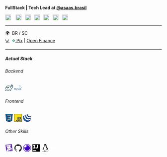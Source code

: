 
<b>FullStack | Tech Lead at [@asaas.brasil](asaas.com.br)</b>

<p align="left"> <a href="https://discord.com/users/kpotz" target="_blank" rel="noreferrer"><img src="https://raw.githubusercontent.com/danielcranney/readme-generator/main/public/icons/socials/discord.svg" width="18" height="18" /></a> &nbsp;&nbsp; <a href="https://www.facebook.com/jeankpot" target="_blank" rel="noreferrer"><img src="https://raw.githubusercontent.com/danielcranney/readme-generator/main/public/icons/socials/facebook.svg" width="18" height="18" /></a>&nbsp;&nbsp; <a href="https://www.github.com/kpotz" target="_blank" rel="noreferrer"><img src="https://raw.githubusercontent.com/danielcranney/readme-generator/main/public/icons/socials/github.svg" width="18" height="18" /></a> &nbsp;&nbsp;<a href="http://www.instagram.com/jean.capote" target="_blank" rel="noreferrer"><img src="https://raw.githubusercontent.com/danielcranney/readme-generator/main/public/icons/socials/instagram.svg" width="18" height="18" /></a> &nbsp;&nbsp;<a href="https://www.linkedin.com/in/jeankpot" target="_blank" rel="noreferrer"><img src="https://raw.githubusercontent.com/danielcranney/readme-generator/main/public/icons/socials/linkedin.svg" width="18" height="18" /></a> &nbsp;&nbsp;<a href="https://www.twitter.com/jeankpot" target="_blank" rel="noreferrer"><img src="https://raw.githubusercontent.com/danielcranney/readme-generator/main/public/icons/socials/twitter.svg" width="18" height="18" /></a>&nbsp;&nbsp; <a href="https://www.twitch.tv/kpotz" target="_blank" rel="noreferrer"><img src="https://raw.githubusercontent.com/danielcranney/readme-generator/main/public/icons/socials/twitch.svg" width="18" height="18" /></a></p>

---------------------

🌍  BR / SC <br>
:computer:  [<svg role="img" viewBox="0 0 24 24" xmlns="http://www.w3.org/2000/svg" stroke="" fill="#77B6A8" width="10px" height="10px"><path d="M5.283 18.36a3.505 3.505 0 0 0 2.493-1.032l3.6-3.6a.684.684 0 0 1 .946 0l3.613 3.613a3.504 3.504 0 0 0 2.493 1.032h.71l-4.56 4.56a3.647 3.647 0 0 1-5.156 0L4.85 18.36ZM18.428 5.627a3.505 3.505 0 0 0-2.493 1.032l-3.613 3.614a.67.67 0 0 1-.946 0l-3.6-3.6A3.505 3.505 0 0 0 5.283 5.64h-.434l4.573-4.572a3.646 3.646 0 0 1 5.156 0l4.559 4.559ZM1.068 9.422 3.79 6.699h1.492a2.483 2.483 0 0 1 1.744.722l3.6 3.6a1.73 1.73 0 0 0 2.443 0l3.614-3.613a2.482 2.482 0 0 1 1.744-.723h1.767l2.737 2.737a3.646 3.646 0 0 1 0 5.156l-2.736 2.736h-1.768a2.482 2.482 0 0 1-1.744-.722l-3.613-3.613a1.77 1.77 0 0 0-2.444 0l-3.6 3.6a2.483 2.483 0 0 1-1.744.722H3.791l-2.723-2.723a3.646 3.646 0 0 1 0-5.156"/></svg> Pix](https://www.bcb.gov.br/estabilidadefinanceira/pix) | [Open Finance](https://www.bcb.gov.br/estabilidadefinanceira/openfinance)

---------------------
<h5> Actual Stack</h5>

<h6> Backend </h6>

<svg role="img" viewBox="0 0 24 24" xmlns="http://www.w3.org/2000/svg" stroke="#02303A" fill="#fff" width="25px" height="25px"><title>Gradle</title><path d="M22.695 4.297a3.807 3.807 0 0 0-5.29-.09.368.368 0 0 0 0 .533l.46.47a.363.363 0 0 0 .474.032 2.182 2.182 0 0 1 2.86 3.291c-3.023 3.02-7.056-5.447-16.211-1.083a1.24 1.24 0 0 0-.534 1.745l1.571 2.713a1.238 1.238 0 0 0 1.681.461l.037-.02-.029.02.688-.384a16.083 16.083 0 0 0 2.193-1.635.384.384 0 0 1 .499-.016.357.357 0 0 1 .016.534 16.435 16.435 0 0 1-2.316 1.741H8.77l-.696.39a1.958 1.958 0 0 1-.963.25 1.987 1.987 0 0 1-1.726-.989L3.9 9.696C1.06 11.72-.686 15.603.26 20.522a.363.363 0 0 0 .354.296h1.675a.363.363 0 0 0 .37-.331 2.478 2.478 0 0 1 4.915 0 .36.36 0 0 0 .357.317h1.638a.363.363 0 0 0 .357-.317 2.478 2.478 0 0 1 4.914 0 .363.363 0 0 0 .358.317h1.627a.363.363 0 0 0 .363-.357c.037-2.294.656-4.93 2.42-6.25 6.108-4.57 4.502-8.486 3.088-9.9zm-6.229 6.901l-1.165-.584a.73.73 0 1 1 1.165.587z"/></svg>
<svg role="img" viewBox="0 0 24 24" xmlns="http://www.w3.org/2000/svg" stroke="" fill="#4479A1" width="25px" height="25px"><title>MySQL</title><path d="M16.405 5.501c-.115 0-.193.014-.274.033v.013h.014c.054.104.146.18.214.273.054.107.1.214.154.32l.014-.015c.094-.066.14-.172.14-.333-.04-.047-.046-.094-.08-.14-.04-.067-.126-.1-.18-.153zM5.77 18.695h-.927a50.854 50.854 0 00-.27-4.41h-.008l-1.41 4.41H2.45l-1.4-4.41h-.01a72.892 72.892 0 00-.195 4.41H0c.055-1.966.192-3.81.41-5.53h1.15l1.335 4.064h.008l1.347-4.064h1.095c.242 2.015.384 3.86.428 5.53zm4.017-4.08c-.378 2.045-.876 3.533-1.492 4.46-.482.716-1.01 1.073-1.583 1.073-.153 0-.34-.046-.566-.138v-.494c.11.017.24.026.386.026.268 0 .483-.075.647-.222.197-.18.295-.382.295-.605 0-.155-.077-.47-.23-.944L6.23 14.615h.91l.727 2.36c.164.536.233.91.205 1.123.4-1.064.678-2.227.835-3.483zm12.325 4.08h-2.63v-5.53h.885v4.85h1.745zm-3.32.135l-1.016-.5c.09-.076.177-.158.255-.25.433-.506.648-1.258.648-2.253 0-1.83-.718-2.746-2.155-2.746-.704 0-1.254.232-1.65.697-.43.508-.646 1.256-.646 2.245 0 .972.19 1.686.574 2.14.35.41.877.615 1.583.615.264 0 .506-.033.725-.098l1.325.772.36-.622zM15.5 17.588c-.225-.36-.337-.94-.337-1.736 0-1.393.424-2.09 1.27-2.09.443 0 .77.167.977.5.224.362.336.936.336 1.723 0 1.404-.424 2.108-1.27 2.108-.445 0-.77-.167-.978-.5zm-1.658-.425c0 .47-.172.856-.516 1.156-.344.3-.803.45-1.384.45-.543 0-1.064-.172-1.573-.515l.237-.476c.438.22.833.328 1.19.328.332 0 .593-.073.783-.22a.754.754 0 00.3-.615c0-.33-.23-.61-.648-.845-.388-.213-1.163-.657-1.163-.657-.422-.307-.632-.636-.632-1.177 0-.45.157-.81.47-1.085.315-.278.72-.415 1.22-.415.512 0 .98.136 1.4.41l-.213.476a2.726 2.726 0 00-1.064-.23c-.283 0-.502.068-.654.206a.685.685 0 00-.248.524c0 .328.234.61.666.85.393.215 1.187.67 1.187.67.433.305.648.63.648 1.168zm9.382-5.852c-.535-.014-.95.04-1.297.188-.1.04-.26.04-.274.167.055.053.063.14.11.214.08.134.218.313.346.407.14.11.28.216.427.31.26.16.555.255.81.416.145.094.293.213.44.313.073.05.12.14.214.172v-.02c-.046-.06-.06-.147-.105-.214-.067-.067-.134-.127-.2-.193a3.223 3.223 0 00-.695-.675c-.214-.146-.682-.35-.77-.595l-.013-.014c.146-.013.32-.066.46-.106.227-.06.435-.047.67-.106.106-.027.213-.06.32-.094v-.06c-.12-.12-.21-.283-.334-.395a8.867 8.867 0 00-1.104-.823c-.21-.134-.476-.22-.697-.334-.08-.04-.214-.06-.26-.127-.12-.146-.19-.34-.275-.514a17.69 17.69 0 01-.547-1.163c-.12-.262-.193-.523-.34-.763-.69-1.137-1.437-1.826-2.586-2.5-.247-.14-.543-.2-.856-.274-.167-.008-.334-.02-.5-.027-.11-.047-.216-.174-.31-.235-.38-.24-1.364-.76-1.644-.072-.18.434.267.862.422 1.082.115.153.26.328.34.5.047.116.06.235.107.356.106.294.207.622.347.897.073.14.153.287.247.413.054.073.146.107.167.227-.094.136-.1.334-.154.5-.24.757-.146 1.693.194 2.25.107.166.362.534.703.393.3-.12.234-.5.32-.835.02-.08.007-.133.048-.187v.015c.094.188.188.367.274.555.206.328.566.668.867.895.16.12.287.328.487.402v-.02h-.015c-.043-.058-.1-.086-.154-.133a3.445 3.445 0 01-.35-.4 8.76 8.76 0 01-.747-1.218c-.11-.21-.202-.436-.29-.643-.04-.08-.04-.2-.107-.24-.1.146-.247.273-.32.453-.127.288-.14.642-.188 1.01-.027.007-.014 0-.027.014-.214-.052-.287-.274-.367-.46-.2-.475-.233-1.238-.06-1.785.047-.14.247-.582.167-.716-.042-.127-.174-.2-.247-.303a2.478 2.478 0 01-.24-.427c-.16-.374-.24-.788-.414-1.162-.08-.173-.22-.354-.334-.513-.127-.18-.267-.307-.368-.52-.033-.073-.08-.194-.027-.274.014-.054.042-.075.094-.09.088-.072.335.022.422.062.247.1.455.194.662.334.094.066.195.193.315.226h.14c.214.047.455.014.655.073.355.114.675.28.962.46a5.953 5.953 0 012.085 2.286c.08.154.115.295.188.455.14.33.313.663.455.982.14.315.275.636.476.897.1.14.502.213.682.286.133.06.34.115.46.188.23.14.454.3.67.454.11.076.443.243.463.378z"/></svg>

<h6> Frontend </h6>

<svg role="img" viewBox="0 0 24 24" xmlns="http://www.w3.org/2000/svg" stroke="#000" fill="#1572B6" width="25px" height="25px"><title>CSS3</title><path d="M1.5 0h21l-1.91 21.563L11.977 24l-8.565-2.438L1.5 0zm17.09 4.413L5.41 4.41l.213 2.622 10.125.002-.255 2.716h-6.64l.24 2.573h6.182l-.366 3.523-2.91.804-2.956-.81-.188-2.11h-2.61l.29 3.855L12 19.288l5.373-1.53L18.59 4.414z"/></svg>
<svg role="img" viewBox="0 0 24 24" xmlns="http://www.w3.org/2000/svg" stroke="#000" fill="#F7DF1E" width="25px" height="25px"><title>JavaScript</title><path d="M0 0h24v24H0V0zm22.034 18.276c-.175-1.095-.888-2.015-3.003-2.873-.736-.345-1.554-.585-1.797-1.14-.091-.33-.105-.51-.046-.705.15-.646.915-.84 1.515-.66.39.12.75.42.976.9 1.034-.676 1.034-.676 1.755-1.125-.27-.42-.404-.601-.586-.78-.63-.705-1.469-1.065-2.834-1.034l-.705.089c-.676.165-1.32.525-1.71 1.005-1.14 1.291-.811 3.541.569 4.471 1.365 1.02 3.361 1.244 3.616 2.205.24 1.17-.87 1.545-1.966 1.41-.811-.18-1.26-.586-1.755-1.336l-1.83 1.051c.21.48.45.689.81 1.109 1.74 1.756 6.09 1.666 6.871-1.004.029-.09.24-.705.074-1.65l.046.067zm-8.983-7.245h-2.248c0 1.938-.009 3.864-.009 5.805 0 1.232.063 2.363-.138 2.711-.33.689-1.18.601-1.566.48-.396-.196-.597-.466-.83-.855-.063-.105-.11-.196-.127-.196l-1.825 1.125c.305.63.75 1.172 1.324 1.517.855.51 2.004.675 3.207.405.783-.226 1.458-.691 1.811-1.411.51-.93.402-2.07.397-3.346.012-2.054 0-4.109 0-6.179l.004-.056z"/></svg>
<svg role="img" viewBox="0 0 24 24" xmlns="http://www.w3.org/2000/svg" stroke="#001a5f" fill="#0769AD" width="25px" height="25px"><title>jQuery</title><path d="M1.525 5.87c-2.126 3.054-1.862 7.026-.237 10.269.037.079.078.154.118.229.023.052.049.1.077.15.013.027.031.056.047.082.026.052.054.102.081.152l.157.266c.03.049.057.097.09.146.056.094.12.187.178.281.026.04.05.078.079.117a6.368 6.368 0 00.31.445c.078.107.156.211.24.315.027.038.058.076.086.115l.22.269c.028.03.055.067.084.099.098.118.202.233.306.35l.005.006a3.134 3.134 0 00.425.44c.08.083.16.165.245.245l.101.097c.111.105.223.209.34.309.002 0 .003.002.005.003l.057.05c.102.089.205.178.31.26l.125.105c.085.068.174.133.26.2l.137.105c.093.07.192.139.287.207.035.025.07.05.106.073l.03.023.28.185.12.08c.148.094.294.184.44.272.041.02.084.044.123.068.108.062.22.125.329.183.06.034.122.063.184.094.075.042.153.083.234.125a.324.324 0 01.056.023c.033.015.064.031.096.047.12.06.245.118.375.175.024.01.05.02.076.034.144.063.289.123.438.182.034.01.07.027.105.04.135.051.274.103.411.152l.05.018c.154.052.305.102.46.15.036.01.073.023.111.033.16.048.314.105.474.137 10.273 1.872 13.258-6.177 13.258-6.177-2.508 3.266-6.958 4.127-11.174 3.169-.156-.036-.312-.086-.47-.132a13.539 13.539 0 01-.567-.182l-.062-.024c-.136-.046-.267-.097-.4-.148a1.615 1.615 0 00-.11-.04c-.148-.06-.29-.121-.433-.184-.031-.01-.057-.024-.088-.036a23.44 23.44 0 01-.362-.17 1.485 1.485 0 01-.106-.052c-.094-.044-.188-.095-.28-.143a3.947 3.947 0 01-.187-.096c-.114-.06-.227-.125-.34-.187-.034-.024-.073-.044-.112-.066a15.922 15.922 0 01-.439-.27 2.107 2.107 0 01-.118-.078 6.01 6.01 0 01-.312-.207c-.035-.023-.067-.048-.103-.073a9.553 9.553 0 01-.295-.212c-.042-.034-.087-.066-.132-.1-.088-.07-.177-.135-.265-.208l-.118-.095a10.593 10.593 0 01-.335-.28.258.258 0 00-.037-.031l-.347-.316-.1-.094c-.082-.084-.166-.164-.25-.246l-.098-.1a9.081 9.081 0 01-.309-.323l-.015-.016c-.106-.116-.21-.235-.313-.355-.027-.03-.053-.064-.08-.097l-.227-.277a21.275 21.275 0 01-.34-.449C2.152 11.79 1.306 7.384 3.177 3.771m4.943-.473c-1.54 2.211-1.454 5.169-.254 7.508a9.111 9.111 0 00.678 1.133c.23.33.484.721.793.988.107.122.223.24.344.36l.09.09c.114.11.232.217.35.325l.016.013a9.867 9.867 0 00.414.342c.034.023.063.05.096.073.14.108.282.212.428.316l.015.009c.062.045.128.086.198.13.028.018.06.042.09.06.106.068.21.132.318.197.017.007.032.016.048.023.09.055.188.108.282.157.033.02.065.035.1.054.066.033.132.068.197.102l.032.014c.135.067.273.129.408.19.034.014.063.025.092.039.111.048.224.094.336.137.05.017.097.037.144.052.102.038.21.073.31.108l.14.045c.147.045.295.104.449.13C22.164 17.206 24 11.098 24 11.098c-1.653 2.38-4.852 3.513-8.261 2.628a8.04 8.04 0 01-.449-.13c-.048-.014-.09-.029-.136-.043-.104-.036-.211-.07-.312-.109l-.144-.054c-.113-.045-.227-.087-.336-.135-.034-.015-.065-.025-.091-.04-.14-.063-.281-.125-.418-.192l-.206-.107-.119-.06a5.673 5.673 0 01-.265-.15.62.62 0 01-.062-.035c-.106-.066-.217-.13-.318-.198-.034-.019-.065-.042-.097-.062l-.208-.136c-.144-.1-.285-.208-.428-.313-.032-.029-.063-.053-.094-.079-1.499-1.178-2.681-2.79-3.242-4.613-.59-1.897-.46-4.023.56-5.75m4.292-.147c-.909 1.334-.996 2.99-.37 4.46.665 1.563 2.024 2.79 3.608 3.37.065.025.128.046.196.07l.088.027c.092.03.185.063.28.084 4.381.845 5.567-2.25 5.886-2.704-1.043 1.498-2.792 1.857-4.938 1.335a4.85 4.85 0 01-.516-.16 6.352 6.352 0 01-.618-.254 6.53 6.53 0 01-1.082-.66c-1.922-1.457-3.113-4.236-1.859-6.5"/></svg>

<h6> Other Skills </h6>

<svg role="img" viewBox="0 0 24 24" xmlns="http://www.w3.org/2000/svg" stroke="" fill="#632CA6" width="25px" height="25px"><title>Datadog</title><path d="M19.57 17.04l-1.997-1.316-1.665 2.782-1.937-.567-1.706 2.604.087.82 9.274-1.71-.538-5.794zm-8.649-2.498l1.488-.204c.241.108.409.15.697.223.45.117.97.23 1.741-.16.18-.088.553-.43.704-.625l6.096-1.106.622 7.527-10.444 1.882zm11.325-2.712l-.602.115L20.488 0 .789 2.285l2.427 19.693 2.306-.334c-.184-.263-.471-.581-.96-.989-.68-.564-.44-1.522-.039-2.127.53-1.022 3.26-2.322 3.106-3.956-.056-.594-.15-1.368-.702-1.898-.02.22.017.432.017.432s-.227-.289-.34-.683c-.112-.15-.2-.199-.319-.4-.085.233-.073.503-.073.503s-.186-.437-.216-.807c-.11.166-.137.48-.137.48s-.241-.69-.186-1.062c-.11-.323-.436-.965-.343-2.424.6.421 1.924.321 2.44-.439.171-.251.288-.939-.086-2.293-.24-.868-.835-2.16-1.066-2.651l-.028.02c.122.395.374 1.223.47 1.625.293 1.218.372 1.642.234 2.204-.116.488-.397.808-1.107 1.165-.71.358-1.653-.514-1.713-.562-.69-.55-1.224-1.447-1.284-1.883-.062-.477.275-.763.445-1.153-.243.07-.514.192-.514.192s.323-.334.722-.624c.165-.109.262-.178.436-.323a9.762 9.762 0 0 0-.456.003s.42-.227.855-.392c-.318-.014-.623-.003-.623-.003s.937-.419 1.678-.727c.509-.208 1.006-.147 1.286.257.367.53.752.817 1.569.996.501-.223.653-.337 1.284-.509.554-.61.99-.688.99-.688s-.216.198-.274.51c.314-.249.66-.455.66-.455s-.134.164-.259.426l.03.043c.366-.22.797-.394.797-.394s-.123.156-.268.358c.277-.002.838.012 1.056.037 1.285.028 1.552-1.374 2.045-1.55.618-.22.894-.353 1.947.68.903.888 1.609 2.477 1.259 2.833-.294.295-.874-.115-1.516-.916a3.466 3.466 0 0 1-.716-1.562 1.533 1.533 0 0 0-.497-.85s.23.51.23.96c0 .246.03 1.165.424 1.68-.039.076-.057.374-.1.43-.458-.554-1.443-.95-1.604-1.067.544.445 1.793 1.468 2.273 2.449.453.927.186 1.777.416 1.997.065.063.976 1.197 1.15 1.767.306.994.019 2.038-.381 2.685l-1.117.174c-.163-.045-.273-.068-.42-.153.08-.143.241-.5.243-.572l-.063-.111c-.348.492-.93.97-1.414 1.245-.633.359-1.363.304-1.838.156-1.348-.415-2.623-1.327-2.93-1.566 0 0-.01.191.048.234.34.383 1.119 1.077 1.872 1.56l-1.605.177.759 5.908c-.337.048-.39.071-.757.124-.325-1.147-.946-1.895-1.624-2.332-.599-.384-1.424-.47-2.214-.314l-.05.059a2.851 2.851 0 0 1 1.863.444c.654.413 1.181 1.481 1.375 2.124.248.822.42 1.7-.248 2.632-.476.662-1.864 1.028-2.986.237.3.481.705.876 1.25.95.809.11 1.577-.03 2.106-.574.452-.464.69-1.434.628-2.456l.714-.104.258 1.834 11.827-1.424zM15.05 6.848c-.034.075-.085.125-.007.37l.004.014.013.032.032.073c.14.287.295.558.552.696.067-.011.136-.019.207-.023.242-.01.395.028.492.08.009-.048.01-.119.005-.222-.018-.364.072-.982-.626-1.308-.264-.122-.634-.084-.757.068a.302.302 0 0 1 .058.013c.186.066.06.13.027.207m1.958 3.392c-.092-.05-.52-.03-.821.005-.574.068-1.193.267-1.328.372-.247.191-.135.523.047.66.511.382.96.638 1.432.575.29-.038.546-.497.728-.914.124-.288.124-.598-.058-.698m-5.077-2.942c.162-.154-.805-.355-1.556.156-.554.378-.571 1.187-.041 1.646.053.046.096.078.137.104a4.77 4.77 0 0 1 1.396-.412c.113-.125.243-.345.21-.745-.044-.542-.455-.456-.146-.749"/></svg>
<svg role="img" viewBox="0 0 24 24" xmlns="http://www.w3.org/2000/svg" stroke="#fff" fill="#181717" width="25px" height="25px"><title>GitHub</title><path d="M12 .297c-6.63 0-12 5.373-12 12 0 5.303 3.438 9.8 8.205 11.385.6.113.82-.258.82-.577 0-.285-.01-1.04-.015-2.04-3.338.724-4.042-1.61-4.042-1.61C4.422 18.07 3.633 17.7 3.633 17.7c-1.087-.744.084-.729.084-.729 1.205.084 1.838 1.236 1.838 1.236 1.07 1.835 2.809 1.305 3.495.998.108-.776.417-1.305.76-1.605-2.665-.3-5.466-1.332-5.466-5.93 0-1.31.465-2.38 1.235-3.22-.135-.303-.54-1.523.105-3.176 0 0 1.005-.322 3.3 1.23.96-.267 1.98-.399 3-.405 1.02.006 2.04.138 3 .405 2.28-1.552 3.285-1.23 3.285-1.23.645 1.653.24 2.873.12 3.176.765.84 1.23 1.91 1.23 3.22 0 4.61-2.805 5.625-5.475 5.92.42.36.81 1.096.81 2.22 0 1.606-.015 2.896-.015 3.286 0 .315.21.69.825.57C20.565 22.092 24 17.592 24 12.297c0-6.627-5.373-12-12-12"/></svg>
<svg role="img" viewBox="0 0 24 24" xmlns="http://www.w3.org/2000/svg" stroke="" fill="#4000BF" width="25px" height="25px"><title>Insomnia</title><path d="M12.1356 3.4577c4.7179 0 8.5424 3.8245 8.5424 8.5424 0 4.7178-3.8245 8.5423-8.5424 8.5423-4.7178 0-8.5423-3.8245-8.5423-8.5423 0-1.153.2284-2.2527.6425-3.2562.6046.8233 1.5796 1.3579 2.6795 1.3579 1.8347 0 3.322-1.4874 3.322-3.3221 0-1.0999-.5345-2.0749-1.3579-2.6795 1.0036-.414 2.1032-.6425 3.2562-.6425zM12 0C5.3726 0 0 5.3726 0 12s5.3726 12 12 12 12-5.3726 12-12S18.6274 0 12 0Zm0 1.2203c5.9534 0 10.7797 4.8263 10.7797 10.7797S17.9534 22.7797 12 22.7797 1.2203 17.9534 1.2203 12 6.0466 1.2203 12 1.2203Z"/></svg>
<svg role="img" viewBox="0 0 24 24" xmlns="http://www.w3.org/2000/svg" stroke="#fff" fill="#000" width="25px" height="25px"><title>IntelliJ IDEA</title><path d="M0 0v24h24V0zm3.723 3.111h5v1.834h-1.39v6.277h1.39v1.834h-5v-1.834h1.444V4.945H3.723zm11.055 0H17v6.5c0 .612-.055 1.111-.222 1.556-.167.444-.39.777-.723 1.11-.277.279-.666.557-1.11.668a3.933 3.933 0 0 1-1.445.278c-.778 0-1.444-.167-1.944-.445a4.81 4.81 0 0 1-1.279-1.056l1.39-1.555c.277.334.555.555.833.722.277.167.611.278.945.278.389 0 .721-.111 1-.389.221-.278.333-.667.333-1.278zM2.222 19.5h9V21h-9z"/></svg>
<svg role="img" viewBox="0 0 24 24" xmlns="http://www.w3.org/2000/svg" stroke="" fill="#000" width="25px" height="25px"><title>Linux</title><path d="M12.504 0c-.155 0-.315.008-.48.021-4.226.333-3.105 4.807-3.17 6.298-.076 1.092-.3 1.953-1.05 3.02-.885 1.051-2.127 2.75-2.716 4.521-.278.832-.41 1.684-.287 2.489a.424.424 0 00-.11.135c-.26.268-.45.6-.663.839-.199.199-.485.267-.797.4-.313.136-.658.269-.864.68-.09.189-.136.394-.132.602 0 .199.027.4.055.536.058.399.116.728.04.97-.249.68-.28 1.145-.106 1.484.174.334.535.47.94.601.81.2 1.91.135 2.774.6.926.466 1.866.67 2.616.47.526-.116.97-.464 1.208-.946.587-.003 1.23-.269 2.26-.334.699-.058 1.574.267 2.577.2.025.134.063.198.114.333l.003.003c.391.778 1.113 1.132 1.884 1.071.771-.06 1.592-.536 2.257-1.306.631-.765 1.683-1.084 2.378-1.503.348-.199.629-.469.649-.853.023-.4-.2-.811-.714-1.376v-.097l-.003-.003c-.17-.2-.25-.535-.338-.926-.085-.401-.182-.786-.492-1.046h-.003c-.059-.054-.123-.067-.188-.135a.357.357 0 00-.19-.064c.431-1.278.264-2.55-.173-3.694-.533-1.41-1.465-2.638-2.175-3.483-.796-1.005-1.576-1.957-1.56-3.368.026-2.152.236-6.133-3.544-6.139zm.529 3.405h.013c.213 0 .396.062.584.198.19.135.33.332.438.533.105.259.158.459.166.724 0-.02.006-.04.006-.06v.105a.086.086 0 01-.004-.021l-.004-.024a1.807 1.807 0 01-.15.706.953.953 0 01-.213.335.71.71 0 00-.088-.042c-.104-.045-.198-.064-.284-.133a1.312 1.312 0 00-.22-.066c.05-.06.146-.133.183-.198.053-.128.082-.264.088-.402v-.02a1.21 1.21 0 00-.061-.4c-.045-.134-.101-.2-.183-.333-.084-.066-.167-.132-.267-.132h-.016c-.093 0-.176.03-.262.132a.8.8 0 00-.205.334 1.18 1.18 0 00-.09.4v.019c.002.089.008.179.02.267-.193-.067-.438-.135-.607-.202a1.635 1.635 0 01-.018-.2v-.02a1.772 1.772 0 01.15-.768c.082-.22.232-.406.43-.533a.985.985 0 01.594-.2zm-2.962.059h.036c.142 0 .27.048.399.135.146.129.264.288.344.465.09.199.14.4.153.667v.004c.007.134.006.2-.002.266v.08c-.03.007-.056.018-.083.024-.152.055-.274.135-.393.2.012-.09.013-.18.003-.267v-.015c-.012-.133-.04-.2-.082-.333a.613.613 0 00-.166-.267.248.248 0 00-.183-.064h-.021c-.071.006-.13.04-.186.132a.552.552 0 00-.12.27.944.944 0 00-.023.33v.015c.012.135.037.2.08.334.046.134.098.2.166.268.01.009.02.018.034.024-.07.057-.117.07-.176.136a.304.304 0 01-.131.068 2.62 2.62 0 01-.275-.402 1.772 1.772 0 01-.155-.667 1.759 1.759 0 01.08-.668 1.43 1.43 0 01.283-.535c.128-.133.26-.2.418-.2zm1.37 1.706c.332 0 .733.065 1.216.399.293.2.523.269 1.052.468h.003c.255.136.405.266.478.399v-.131a.571.571 0 01.016.47c-.123.31-.516.643-1.063.842v.002c-.268.135-.501.333-.775.465-.276.135-.588.292-1.012.267a1.139 1.139 0 01-.448-.067 3.566 3.566 0 01-.322-.198c-.195-.135-.363-.332-.612-.465v-.005h-.005c-.4-.246-.616-.512-.686-.71-.07-.268-.005-.47.193-.6.224-.135.38-.271.483-.336.104-.074.143-.102.176-.131h.002v-.003c.169-.202.436-.47.839-.601.139-.036.294-.065.466-.065zm2.8 2.142c.358 1.417 1.196 3.475 1.735 4.473.286.534.855 1.659 1.102 3.024.156-.005.33.018.513.064.646-1.671-.546-3.467-1.089-3.966-.22-.2-.232-.335-.123-.335.59.534 1.365 1.572 1.646 2.757.13.535.16 1.104.021 1.67.067.028.135.06.205.067 1.032.534 1.413.938 1.23 1.537v-.043c-.06-.003-.12 0-.18 0h-.016c.151-.467-.182-.825-1.065-1.224-.915-.4-1.646-.336-1.77.465-.008.043-.013.066-.018.135-.068.023-.139.053-.209.064-.43.268-.662.669-.793 1.187-.13.533-.17 1.156-.205 1.869v.003c-.02.334-.17.838-.319 1.35-1.5 1.072-3.58 1.538-5.348.334a2.645 2.645 0 00-.402-.533 1.45 1.45 0 00-.275-.333c.182 0 .338-.03.465-.067a.615.615 0 00.314-.334c.108-.267 0-.697-.345-1.163-.345-.467-.931-.995-1.788-1.521-.63-.4-.986-.87-1.15-1.396-.165-.534-.143-1.085-.015-1.645.245-1.07.873-2.11 1.274-2.763.107-.065.037.135-.408.974-.396.751-1.14 2.497-.122 3.854a8.123 8.123 0 01.647-2.876c.564-1.278 1.743-3.504 1.836-5.268.048.036.217.135.289.202.218.133.38.333.59.465.21.201.477.335.876.335.039.003.075.006.11.006.412 0 .73-.134.997-.268.29-.134.52-.334.74-.4h.005c.467-.135.835-.402 1.044-.7zm2.185 8.958c.037.6.343 1.245.882 1.377.588.134 1.434-.333 1.791-.765l.211-.01c.315-.007.577.01.847.268l.003.003c.208.199.305.53.391.876.085.4.154.78.409 1.066.486.527.645.906.636 1.14l.003-.007v.018l-.003-.012c-.015.262-.185.396-.498.595-.63.401-1.746.712-2.457 1.57-.618.737-1.37 1.14-2.036 1.191-.664.053-1.237-.2-1.574-.898l-.005-.003c-.21-.4-.12-1.025.056-1.69.176-.668.428-1.344.463-1.897.037-.714.076-1.335.195-1.814.12-.465.308-.797.641-.984l.045-.022zm-10.814.049h.01c.053 0 .105.005.157.014.376.055.706.333 1.023.752l.91 1.664.003.003c.243.533.754 1.064 1.189 1.637.434.598.77 1.131.729 1.57v.006c-.057.744-.48 1.148-1.125 1.294-.645.135-1.52.002-2.395-.464-.968-.536-2.118-.469-2.857-.602-.369-.066-.61-.2-.723-.4-.11-.2-.113-.602.123-1.23v-.004l.002-.003c.117-.334.03-.752-.027-1.118-.055-.401-.083-.71.043-.94.16-.334.396-.4.69-.533.294-.135.64-.202.915-.47h.002v-.002c.256-.268.445-.601.668-.838.19-.201.38-.336.663-.336zm7.159-9.074c-.435.201-.945.535-1.488.535-.542 0-.97-.267-1.28-.466-.154-.134-.28-.268-.373-.335-.164-.134-.144-.333-.074-.333.109.016.129.134.199.2.096.066.215.2.36.333.292.2.68.467 1.167.467.485 0 1.053-.267 1.398-.466.195-.135.445-.334.648-.467.156-.136.149-.267.279-.267.128.016.034.134-.147.332a8.097 8.097 0 01-.69.468zm-1.082-1.583V5.64c-.006-.02.013-.042.029-.05.074-.043.18-.027.26.004.063 0 .16.067.15.135-.006.049-.085.066-.135.066-.055 0-.092-.043-.141-.068-.052-.018-.146-.008-.163-.065zm-.551 0c-.02.058-.113.049-.166.066-.047.025-.086.068-.14.068-.05 0-.13-.02-.136-.068-.01-.066.088-.133.15-.133.08-.031.184-.047.259-.005.019.009.036.03.03.05v.02h.003z"/></svg>
<svg role="img" viewBox="0 0 24 24" xmlns="http://www.w3.org/2000/svg" stroke="" fill="#fff" width="25px" height="25px"><title>macOS</title><path d="M0 14.727h.941v-2.453c0-.484.318-.835.771-.835.439 0 .71.276.71.722v2.566h.915V12.25c0-.48.31-.812.764-.812.46 0 .718.28.718.77v2.518h.94v-2.748c0-.801-.517-1.334-1.307-1.334-.578 0-1.054.31-1.247.805h-.023c-.147-.514-.552-.805-1.118-.805-.545 0-.968.306-1.142.771H.903v-.695H0v4.006zm7.82-.646c-.408 0-.68-.208-.68-.537 0-.318.26-.522.714-.552l.926-.057v.307c0 .483-.427.839-.96.839zm-.284.71c.514 0 1.017-.268 1.248-.703h.018v.639h.908v-2.76c0-.804-.647-1.33-1.64-1.33-1.021 0-1.66.537-1.701 1.285h.873c.06-.332.344-.548.79-.548.464 0 .748.242.748.662v.287l-1.058.06c-.976.061-1.524.488-1.524 1.199 0 .721.564 1.209 1.338 1.209zm6.305-2.642c-.065-.843-.719-1.512-1.777-1.512-1.164 0-1.92.805-1.92 2.087 0 1.3.756 2.082 1.928 2.082 1.005 0 1.697-.59 1.772-1.485h-.888c-.087.453-.397.725-.873.725-.597 0-.982-.483-.982-1.322 0-.824.381-1.323.975-1.323.502 0 .8.321.876.748h.889zm2.906-2.967c-1.591 0-2.589 1.085-2.589 2.82 0 1.735.998 2.816 2.59 2.816 1.586 0 2.584-1.081 2.584-2.816 0-1.735-.997-2.82-2.585-2.82zm0 .832c.971 0 1.591.77 1.591 1.988 0 1.213-.62 1.984-1.59 1.984-.976 0-1.592-.77-1.592-1.984 0-1.217.616-1.988 1.591-1.988zm2.982 3.178c.042 1.006.866 1.626 2.12 1.626 1.32 0 2.151-.65 2.151-1.686 0-.813-.469-1.27-1.576-1.523l-.627-.144c-.67-.158-.945-.37-.945-.733 0-.453.415-.756 1.032-.756.623 0 1.05.306 1.096.817h.93c-.023-.96-.817-1.61-2.019-1.61-1.187 0-2.03.653-2.03 1.62 0 .78.477 1.263 1.482 1.494l.707.166c.688.163.967.39.967.782 0 .454-.457.779-1.115.779-.665 0-1.167-.329-1.228-.832h-.945z"/></svg>